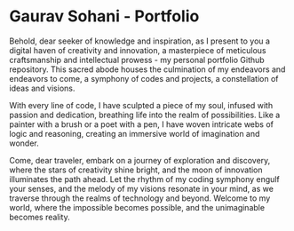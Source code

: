 # Gaurav Sohani - Portfolio

Behold, dear seeker of knowledge and inspiration, as I present to you a digital haven of creativity and innovation, a masterpiece of meticulous craftsmanship and intellectual prowess - my personal portfolio Github repository. This sacred abode houses the culmination of my endeavors and endeavors to come, a symphony of codes and projects, a constellation of ideas and visions.

With every line of code, I have sculpted a piece of my soul, infused with passion and dedication, breathing life into the realm of possibilities. Like a painter with a brush or a poet with a pen, I have woven intricate webs of logic and reasoning, creating an immersive world of imagination and wonder.

Come, dear traveler, embark on a journey of exploration and discovery, where the stars of creativity shine bright, and the moon of innovation illuminates the path ahead. Let the rhythm of my coding symphony engulf your senses, and the melody of my visions resonate in your mind, as we traverse through the realms of technology and beyond. Welcome to my world, where the impossible becomes possible, and the unimaginable becomes reality.
